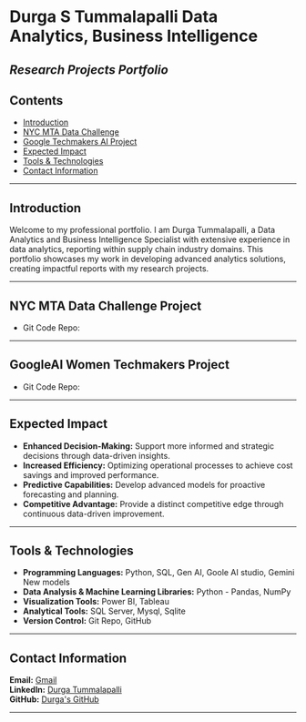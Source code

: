 # Durga S Tummalapalli **Data Analytics, Business Intelligence**


***Research Projects Portfolio***
---

## Contents
- [Introduction](#introduction)
- [NYC MTA Data Challenge](#NYC-MTA-Data-challenge)
- [Google Techmakers AI Project](#GoogleAI-Women-Techmakers-Project)
- [Expected Impact](#expected-impact)
- [Tools & Technologies](#tools--technologies)
- [Contact Information](#contact-information)

---

## Introduction

Welcome to my professional portfolio. I am Durga Tummalapalli, a Data Analytics and Business Intelligence Specialist with extensive experience in data analytics, reporting within supply chain industry domains. This portfolio showcases my work in developing advanced analytics solutions, creating impactful reports with my research projects.

---

## NYC MTA Data Challenge Project

- Git Code Repo: 
  
---

## GoogleAI Women Techmakers Project

- Git Code Repo: 

---

## Expected Impact

- **Enhanced Decision-Making:** Support more informed and strategic decisions through data-driven insights.
- **Increased Efficiency:** Optimizing operational processes to achieve cost savings and improved performance.
- **Predictive Capabilities:** Develop advanced models for proactive forecasting and planning.
- **Competitive Advantage:** Provide a distinct competitive edge through continuous data-driven improvement.

---

## Tools & Technologies

- **Programming Languages:** Python, SQL, Gen AI, Goole AI studio, Gemini New models  
- **Data Analysis & Machine Learning Libraries:** Python - Pandas, NumPy  
- **Visualization Tools:** Power BI, Tableau
- **Analytical Tools:** SQL Server, Mysql, Sqlite
- **Version Control:** Git Repo, GitHub

---

## Contact Information

**Email:** [Gmail](durgasaranyatumma@gmail.com)  
**LinkedIn:** [Durga Tummalapalli](https://www.linkedin.com/in/durga-saranya/)  
**GitHub:** [Durga's GitHub](https://github.com/tdurgasaranya/Durga-Saranya/)

---


